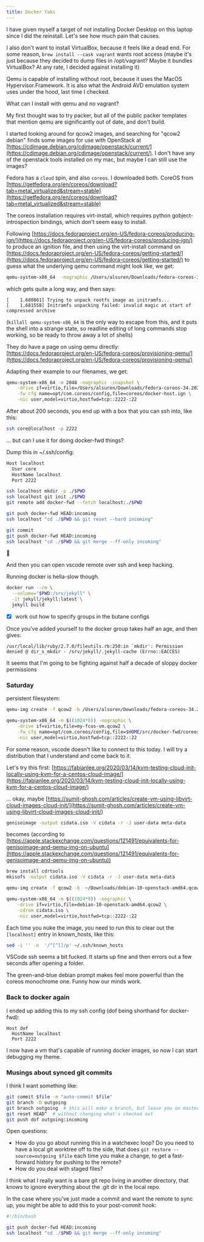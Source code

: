 ```yaml
---
title: Docker Yaks
---
```


I have given myself a target of not installing Docker Desktop on this laptop since I did the reinstall. Let's see how much pain that causes.

I also don't want to install VirtualBox, because it feels like a dead end. For some reason, `brew install --cask vagrant` wants root access (maybe it's just because they decided to dump files in /opt/vagrant? Maybe it bundles VirtualBox? At any rate, I decided against installing it)

Qemu is capable of installing without root, because it uses the MacOS Hypervisor.Framework. It is also what the Android AVD emulation system uses under the hood, last time I checked.

What can I install with qemu and no vagrant?

My first thought was to try packer, but all of the public packer templates that mention qemu are significantly out of date, and don't build.

I started looking around for qcow2 images, and searching for "qcow2 debian" finds some images for use with OpenStack at [https://cdimage.debian.org/cdimage/openstack/current/](https://cdimage.debian.org/cdimage/openstack/current/). I don't have any of the openstack tools installed on my mac, but maybe I can still use the images?

Fedora has a `cloud` spin, and also `coreos`. I downloaded both. CoreOS from [https://getfedora.org/en/coreos/download?tab=metal_virtualized&stream=stable](https://getfedora.org/en/coreos/download?tab=metal_virtualized&stream=stable)

The coreos installation requires virt-install, which requires python gobject-introspection bindings, which don't seem easy to install.

Following [https://docs.fedoraproject.org/en-US/fedora-coreos/producing-ign/](https://docs.fedoraproject.org/en-US/fedora-coreos/producing-ign/) to produce an ignition file, and then using the virt-install command on [https://docs.fedoraproject.org/en-US/fedora-coreos/getting-started/](https://docs.fedoraproject.org/en-US/fedora-coreos/getting-started/) to guess what the underlying qemu command might look like, we get:

```bash
qemu-system-x86_64  -nographic /Users/alsuren/Downloads/fedora-coreos-34.20210725.3.0-qemu.x86_64.qcow2 -fw_cfg name=opt/com.coreos/config,file=coreos/docker-host.ign
```

which gets quite a long way, and then says:
```
[    1.680861] Trying to unpack rootfs image as initramfs...
[    1.681558] Initramfs unpacking failed: invalid magic at start of compressed archive
```

(`killall qemu-system-x86_64` is the only way to escape from this, and it puts the shell into a strange state, so readline editing of long commands stop working, so be ready to throw away a lot of shells)

They do have a page on using qemu directly: [https://docs.fedoraproject.org/en-US/fedora-coreos/provisioning-qemu/](https://docs.fedoraproject.org/en-US/fedora-coreos/provisioning-qemu/)

Adapting their example to our filenames, we get:
```bash
qemu-system-x86_64 -m 2048 -nographic -snapshot \
    -drive if=virtio,file=/Users/alsuren/Downloads/fedora-coreos-34.20210725.3.0-qemu.x86_64.qcow2 \
    -fw_cfg name=opt/com.coreos/config,file=coreos/docker-host.ign \
    -nic user,model=virtio,hostfwd=tcp::2222-:22
```

After about 200 seconds, you end up with a box that you can ssh into, like this:
```bash
ssh core@localhost -p 2222
```

... but can I use it for doing docker-fwd things?

Dump this in ~/.ssh/config:
```bash
Host localhost
  User core
  HostName localhost
  Port 2222
```

```bash
ssh localhost mkdir -p ./$PWD
ssh localhost git init ./$PWD
git remote add docker-fwd --fetch localhost:./$PWD

git push docker-fwd HEAD:incoming
ssh localhost "cd ./$PWD && git reset --hard incoming"

git commit
git push docker-fwd HEAD:incoming
ssh localhost "cd ./$PWD && git merge --ff-only incoming"
```
🎉

And then you can open vscode remote over ssh and keep hacking.

<!-- in practice, vscode prompts you to add an entry to ~/.ssh/config, which makes the above a bit simpler -->

Running docker is hella-slow though.

```bash
docker run --rm \
  --volume="$PWD:/srv/jekyll" \
  -it jekyll/jekyll:latest \
  jekyll build
```

- [x] work out how to specify groups in the butane configs

Once you've added yourself to the docker group
takes half an age, and then gives:

```
/usr/local/lib/ruby/2.7.0/fileutils.rb:250:in `mkdir': Permission denied @ dir_s_mkdir - /srv/jekyll/.jekyll-cache (Errno::EACCES)
```

It seems that I'm going to be fighting against half a decade of sloppy docker permissions

### Saturday

persistent filesystem:

```bash
qemu-img create -f qcow2 -b /Users/alsuren/Downloads/fedora-coreos-34.20210725.3.0-qemu.x86_64.qcow2
```
```bash
qemu-system-x86_64 -m $((1024*8)) -nographic \
    -drive if=virtio,file=my-fcos-vm.qcow2 \
    -fw_cfg name=opt/com.coreos/config,file=$HOME/src/docker-fwd/coreos/docker-host.ign \
    -nic user,model=virtio,hostfwd=tcp::2222-:22
```

For some reason, vscode doesn't like to connect to this today. I will try a distribution that I understand and come back to it.


Let's try this first: [https://fabianlee.org/2020/03/14/kvm-testing-cloud-init-locally-using-kvm-for-a-centos-cloud-image/](https://fabianlee.org/2020/03/14/kvm-testing-cloud-init-locally-using-kvm-for-a-centos-cloud-image/)

... okay, maybe [https://sumit-ghosh.com/articles/create-vm-using-libvirt-cloud-images-cloud-init/](https://sumit-ghosh.com/articles/create-vm-using-libvirt-cloud-images-cloud-init/)

```bash
genisoimage -output cidata.iso -V cidata -r -J user-data meta-data
```
becomes (according to [https://apple.stackexchange.com/questions/121491/equivalents-for-genisoimage-and-qemu-img-on-ubuntu](https://apple.stackexchange.com/questions/121491/equivalents-for-genisoimage-and-qemu-img-on-ubuntu))
```bash
brew install cdrtools
mkisofs -output cidata.iso -V cidata -r -J user-data meta-data
```

```bash
qemu-img create -f qcow2 -b  ~/Downloads/debian-10-openstack-amd64.qcow2 debian-10-openstack-amd64.qcow2 30G
```
```bash
qemu-system-x86_64 -m $((1024*8)) -nographic \
    -drive if=virtio,file=debian-10-openstack-amd64.qcow2 \
	-cdrom cidata.iso \
    -nic user,model=virtio,hostfwd=tcp::2222-:22
```


Each time you nuke the image, you need to run this to clear out the `[localhost]` entry in known_hosts, like this:
```bash
sed -i '' -n  '/^[^[]/p' ~/.ssh/known_hosts
```

VSCode ssh seems a bit fucked. It starts up fine and then errors out a few seconds after opening a folder.

The green-and-blue debian prompt makes feel more powerful than the coreos monochrome one. Funny how our minds work.

### Back to docker again

I ended up adding this to my ssh config (dof being shorthand for docker-fwd):
```
Host dof
  HostName localhost
  Port 2222
```
I now have a vm that's capable of running docker images, so now I can start debugging my theme.

### Musings about synced git commits

I think I want something like:
```bash
git commit $file -m "auto-commit $file"
git branch -D outgoing
git branch outgoing  # this will make a branch, but leave you on master
git reset HEAD^  # without changing what's checked out
git push dof outgoing:incoming
```

Open questions:
* How do you go about running this in a watchexec loop? Do you need to have a local git worktree off to the side, that does `git restore --source=outgoing $file` each time you make a change, to get a fast-forward history for pushing to the remote?
* How do you deal with staged files?

I think what I really want is a bare git repo living in another directory, that knows to ignore everything about the .git dir in the local repo.

In the case where you've just made a commit and want the remote to sync up, you might be able to add this to your post-commit hook:

```bash
#!/bin/bash

git push docker-fwd HEAD:incoming
ssh localhost "cd ./$PWD && git merge --ff-only incoming"
```
